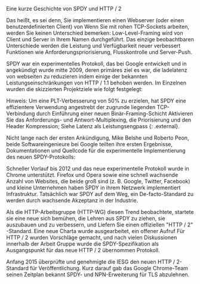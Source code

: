 Eine kurze Geschichte von SPDY und HTTP / 2

Das heißt, es sei denn, Sie implementieren einen Webserver (oder einen benutzerdefinierten Client) von
Wenn Sie mit rohen TCP-Sockets arbeiten, werden Sie keinen Unterschied bemerken:
Low-Level-Framing wird von Client und Server in Ihrem Namen durchgeführt. Das einzige
beobachtbaren Unterschiede werden die Leistung und Verfügbarkeit neuer verbessert
Funktionen wie Anforderungspriorisierung, Flusskontrolle und Server-Push.

SPDY war ein experimentelles Protokoll, das bei Google entwickelt und in angekündigt wurde
mitte 2009, deren primäres ziel es war, die ladelatenz von webseiten zu reduzieren
indem einige der bekannten Leistungseinschränkungen von HTTP / 1.1 behoben werden.
Im Einzelnen wurden die skizzierten Projektziele wie folgt festgelegt:

Hinweis: Um eine PLT-Verbesserung von 50% zu erzielen, hat SPDY eine effizientere Verwendung angestrebt
der zugrunde liegenden TCP-Verbindung durch Einführung einer neuen Binär-Framing-Schicht
Aktivieren Sie das Anforderungs- und Antwort-Multiplexing, die Priorisierung und den Header
Kompression; Siehe Latenz als Leistungsengpass {: .external}.

Nicht lange nach der ersten Ankündigung, Mike Belshe und Roberto Peon, beide
Softwareingenieure bei Google teilten ihre ersten Ergebnisse, Dokumentationen und
Quellcode für die experimentelle Implementierung des neuen SPDY-Protokolls:

Schneller Vorlauf bis 2012 und das neue experimentelle Protokoll wurde in Chrome unterstützt.
Firefox und Opera sowie eine schnell wachsende Anzahl von Websites, die beide groß sind (z. B.
Google, Twitter, Facebook) und kleine Unternehmen haben SPDY in ihrem Netzwerk implementiert
Infrastruktur. Tatsächlich war SPDY auf dem Weg, ein De-facto-Standard zu werden
durch wachsende Akzeptanz in der Industrie.

Als die HTTP-Arbeitsgruppe (HTTP-WG) diesen Trend beobachtete, startete sie eine neue
sich bemühen, die Lehren aus SPDY zu ziehen, sie auszubauen und zu verbessern, und
Liefern Sie einen offiziellen "HTTP / 2" -Standard. Eine neue Charta wurde ausgearbeitet, ein offener Aufruf
Für HTTP / 2 wurden Vorschläge gemacht, und nach vielen Diskussionen innerhalb der Arbeit
Gruppe wurde die SPDY-Spezifikation als Ausgangspunkt für das neue HTTP / 2 übernommen
Protokoll.

Anfang 2015 überprüfte und genehmigte die IESG den neuen HTTP / 2-Standard für
Veröffentlichung. Kurz darauf gab das Google Chrome-Team seinen Zeitplan bekannt
SPDY- und NPN-Erweiterung für TLS abzulehnen.
